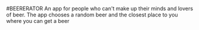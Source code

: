 #BEERERATOR
An app for people who can't make up their minds and  lovers of beer. The app chooses a random beer and the closest place to you where you can get a beer
